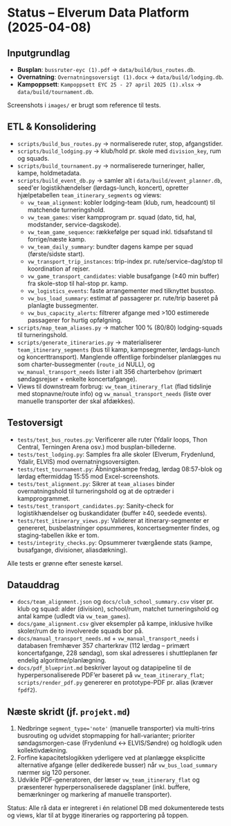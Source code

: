 # Status – Elverum Data Platform (2025-04-08)

## Inputgrundlag
- **Busplan**: `bussruter-eyc (1).pdf` → `data/build/bus_routes.db`.
- **Overnatning**: `Overnatningsoversigt (1).docx` → `data/build/lodging.db`.
- **Kampoppsett**: `Kampoppsett EYC 25 - 27 april 2025 (1).xlsx` → `data/build/tournament.db`.

Screenshots i `images/` er brugt som reference til tests.

## ETL & Konsolidering
- `scripts/build_bus_routes.py` → normaliserede ruter, stop, afgangstider.
- `scripts/build_lodging.py` → klub/hold pr. skole med `division_key`, rum og squads.
- `scripts/build_tournament.py` → normaliserede turneringer, haller, kampe, hold­metadata.
- `scripts/build_event_db.py` → samler alt i `data/build/event_planner.db`, seed'er logistikhændelser (lørdags-lunch, koncert), opretter hjælpetabellen `team_itinerary_segments` og views:
  - `vw_team_alignment`: kobler lodging-team (klub, rum, headcount) til matchende turneringshold.
  - `vw_team_games`: viser kampprogram pr. squad (dato, tid, hal, modstander, service-dagskode).
  - `vw_team_game_sequence`: rækkefølge per squad inkl. tidsafstand til forrige/næste kamp.
  - `vw_team_daily_summary`: bundter dagens kampe per squad (første/sidste start).
  - `vw_transport_trip_instances`: trip-index pr. rute/service-dag/stop til koordination af rejser.
  - `vw_game_transport_candidates`: viable busafgange (≥40 min buffer) fra skole-stop til hal-stop pr. kamp.
  - `vw_logistics_events`: faste arrangementer med tilknyttet busstop.
  - `vw_bus_load_summary`: estimat af passagerer pr. rute/trip baseret på planlagte bussegmenter.
  - `vw_bus_capacity_alerts`: filtrerer afgange med >100 estimerede passagerer for hurtig opfølgning.
- `scripts/map_team_aliases.py` → matcher 100 % (80/80) lodging-squads til turneringshold.
- `scripts/generate_itineraries.py` → materialiserer `team_itinerary_segments` (bus til kamp, kampsegmenter, lørdags-lunch og koncerttransport). Manglende offentlige forbindelser planlægges nu som charter-bussegmenter (`route_id` NULL), og `vw_manual_transport_needs` lister i alt 356 charterbehov (primært søndagsrejser + enkelte koncertafgange).
- Views til downstream forbrug: `vw_team_itinerary_flat` (flad tidslinje med stopnavne/route info) og `vw_manual_transport_needs` (liste over manuelle transporter der skal afdækkes).

## Testoversigt
- `tests/test_bus_routes.py`: Verificerer alle ruter (Ydalir loops, Thon Central, Terningen Arena osv.) mod busplan-billederne.
- `tests/test_lodging.py`: Samples fra alle skoler (Elverum, Frydenlund, Ydalir, ELVIS) mod overnatningsoversigten.
- `tests/test_tournament.py`: Åbningskampe fredag, lørdag 08:57-blok og lørdag eftermiddag 15:55 mod Excel-screenshots.
- `tests/test_alignment.py`: Sikrer at `team_aliases` binder overnatningshold til turneringshold og at de optræder i kampprogrammet.
- `tests/test_transport_candidates.py`: Sanity-check for logistikhændelser og buskandidater (buffer ≥40, seedede events).
- `tests/test_itinerary_views.py`: Validerer at itinerary-segmenter er genereret, busbelastninger opsummeres, koncertsegmenter findes, og staging-tabellen ikke er tom.
- `tests/integrity_checks.py`: Opsummerer tværgående stats (kampe, busafgange, divisioner, aliasdækning).

Alle tests er grønne efter seneste kørsel.

## Datauddrag
- `docs/team_alignment.json` og `docs/club_school_summary.csv` viser pr. klub og squad: alder (division), school/rum, matchet turneringshold og antal kampe (udledt via `vw_team_games`).
- `docs/game_alignment.csv` giver eksempler på kampe, inklusive hvilke skoler/rum de to involverede squads bor på.
- `docs/manual_transport_needs.md` + `vw_manual_transport_needs` i databasen fremhæver 357 charterkrav (112 lørdag – primært koncertafgange, 228 søndag), som skal adresseres i shuttleplanen før endelig algoritme/planlægning.
- `docs/pdf_blueprint.md` beskriver layout og datapipeline til de hyperpersonaliserede PDF’er baseret på `vw_team_itinerary_flat`; `scripts/render_pdf.py` genererer en prototype-PDF pr. alias (kræver `fpdf2`).

## Næste skridt (jf. `projekt.md`)
1. Nedbringe `segment_type='note'` (manuelle transporter) via multi-trins busrouting og udvidet stopmapping for hall-varianter; prioriter søndagsmorgen-case (Frydenlund ↔ ELVIS/Søndre) og holdlogik uden kollektivdækning.
2. Forfine kapacitetslogikken yderligere ved at planlægge eksplicitte alternative afgange (eller dedikerede busser) når `vw_bus_load_summary` nærmer sig 120 personer.
3. Udvikle PDF-generatoren, der læser `vw_team_itinerary_flat` og præsenterer hyperpersonaliserede dagsplaner (inkl. buffere, bemærkninger og markering af manuelle transporter).

Status: Alle rå data er integreret i én relationel DB med dokumenterede tests og views, klar til at bygge itineraries og rapportering på toppen.

